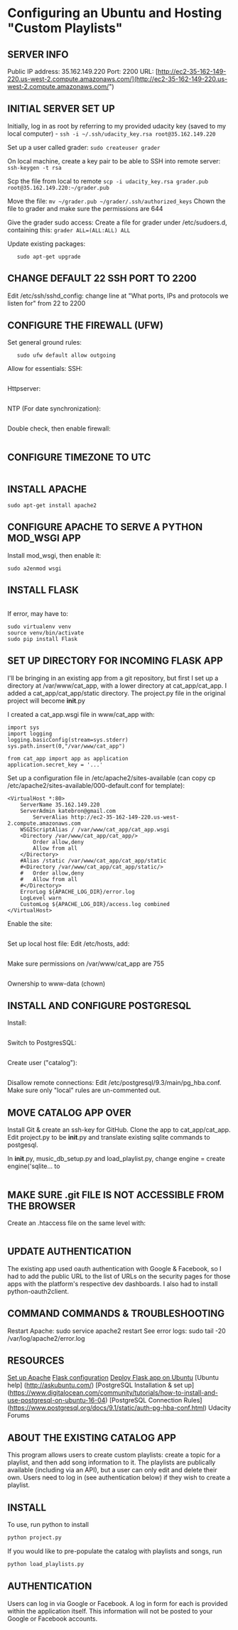 Configuring an Ubuntu and Hosting "Custom Playlists" 
======================

SERVER INFO
-------------------
Public IP address: 35.162.149.220
Port: 2200
URL: [http://ec2-35-162-149-220.us-west-2.compute.amazonaws.com/](http://ec2-35-162-149-220.us-west-2.compute.amazonaws.com/")

INITIAL SERVER SET UP
-----------------------
Initially, log in as root by referring to my provided udacity key (saved to my local computer) - 
```ssh -i ~/.ssh/udacity_key.rsa root@35.162.149.220```


Set up a user called grader:
```sudo createuser grader```

On local machine, create a key pair to be able to SSH into remote server:
```ssh-keygen -t rsa```

Scp the file from local to remote
```scp -i udacity_key.rsa grader.pub root@35.162.149.220:~/grader.pub```

Move the file:
```mv ~/grader.pub ~/grader/.ssh/authorized_keys```
Chown the file to grader and make sure the permissions are 644

Give the grader sudo access:
Create a file for grader under /etc/sudoers.d, containing this:
```grader ALL=(ALL:ALL) ALL```

Update existing packages:
```sudo apt-get update
   sudo apt-get upgrade
```

CHANGE DEFAULT 22 SSH PORT TO 2200
----------------
Edit /etc/ssh/sshd_config: change line at "What ports, IPs and protocols we listen for" from 22 to 2200

CONFIGURE THE FIREWALL (UFW)
------------------
Set general ground rules: 
```sudo ufw default deny incoming
   sudo ufw default allow outgoing
```

Allow for essentials:
SSH:
```sudo ufw allow 2200
```

Httpserver:
```sudo ufw allow www
```

NTP (For date synchronization):
```sudo ufw allow ntp
```

Double check, then enable firewall:
```sudo ufw enable
```

CONFIGURE TIMEZONE TO UTC
-------------------------
```sudo timedatectl set-timezone Etc/UTC
```

INSTALL APACHE 
----------------
```sudo apt-get update
sudo apt-get install apache2
```

CONFIGURE APACHE TO SERVE A PYTHON MOD_WSGI APP
---------------------------------------------
Install mod_wsgi, then enable it:
```sudo apt-get install libapache2-mod-wsgi python-dev
sudo a2enmod wsgi
```

INSTALL FLASK
----------------
```sudo apt-get install python-pip
```
If error, may  have to:
```sudo pip install virtualenv 
sudo virtualenv venv
source venv/bin/activate 
sudo pip install Flask 
```

SET UP DIRECTORY FOR INCOMING FLASK APP
-------------------------------------
I'll be bringing in an existing app from a git repository, but first I set up a directory
at /var/www/cat_app, with a lower directory at cat_app/cat_app. I added a cat_app/cat_app/static
directory. The project.py file in the original project will become __init__.py

I created a cat_app.wsgi file in www/cat_app with:

```#!/usr/bin/python
import sys
import logging
logging.basicConfig(stream=sys.stderr)
sys.path.insert(0,"/var/www/cat_app")

from cat_app import app as application
application.secret_key = '...'
```
Set up a configuration file in /etc/apache2/sites-available (can copy
cp /etc/apache2/sites-available/000-default.conf for template):
```
<VirtualHost *:80>
	ServerName 35.162.149.220
	ServerAdmin katebron@gmail.com
        ServerAlias http://ec2-35-162-149-220.us-west-2.compute.amazonaws.com
	WSGIScriptAlias / /var/www/cat_app/cat_app.wsgi
	<Directory /var/www/cat_app/cat_app/>
		Order allow,deny
		Allow from all
	</Directory>
	#Alias /static /var/www/cat_app/cat_app/static
	#<Directory /var/www/cat_app/cat_app/static/>
	#	Order allow,deny
	#	Allow from all
	#</Directory>
	ErrorLog ${APACHE_LOG_DIR}/error.log
	LogLevel warn
	CustomLog ${APACHE_LOG_DIR}/access.log combined
</VirtualHost>
```
Enable the site:
```sudo a2ensite cat_app.conf
```

Set up local host file:
Edit /etc/hosts, add:
```127.0.0.1 http://ec2-35-162-149-220.us-west-2.compute.amazonaws.com
```

Make sure permissions on /var/www/cat_app are 755 
```sudo chmod -R 755 /var/www
```
Ownership to www-data (chown)



INSTALL AND CONFIGURE POSTGRESQL
--------------------------------
Install:
```sudo apt-get install postgresql postgresql-contrib
```

Switch to PostgresSQL:
```sudo -i -u postgres
```

Create user ("catalog"):
```createuser --interactive
```

Disallow remote connections:
Edit /etc/postgresql/9.3/main/pg_hba.conf. Make sure only "local" rules are un-commented out.

MOVE CATALOG APP OVER
-----------------------
Install Git & create an ssh-key for GitHub. Clone the app to cat_app/cat_app. Edit 
project.py to be __init__.py and translate existing sqlite commands to postgesql.

In __init__.py, music_db_setup.py and load_playlist.py, change engine = create engine('sqlite... to 
```engine = create_engine('postgresql://catalog:password@localhost/catalog')
```

MAKE SURE .git FILE IS NOT ACCESSIBLE FROM THE BROWSER
-----------------------------------------------------
Create an .htaccess file on the same level with:
```RedirectMatch 404 /\.git
```

UPDATE AUTHENTICATION
--------------------
The existing app used oauth authentication with Google & Facebook, so I had to add the public URL to
the list of URLs on the security pages for those apps with the platform's respective dev dashboards.
I also had to install python-oauth2client.


COMMAND COMMANDS & TROUBLESHOOTING
---------------
Restart Apache: sudo service apache2 restart
See error logs:  sudo tail -20 /var/log/apache2/error.log


RESOURCES
------------
[Set up Apache](https://www.digitalocean.com/community/tutorials/how-to-set-up-apache-virtual-hosts-on-ubuntu-14-04-lts)
[Flask configuration](http://flask.pocoo.org/docs/0.10/config/)
[Deploy Flask app on Ubuntu](https://www.digitalocean.com/community/tutorials/how-to-deploy-a-flask-application-on-an-ubuntu-vp)
[Ubuntu help] (http://askubuntu.com/)
[PostgreSQL Installation & set up] (https://www.digitalocean.com/community/tutorials/how-to-install-and-use-postgresql-on-ubuntu-16-04)
[PostgreSQL Connection Rules] (https://www.postgresql.org/docs/9.1/static/auth-pg-hba-conf.html)
Udacity Forums


ABOUT THE EXISTING CATALOG APP
----------------------

This program allows users to create custom playlists: create a topic for a playlist, and then add song information to it. The playlists are publically available (including via an API), but a user can only edit and delete their own. Users need to log in (see authentication below) if they wish to create a playlist.

INSTALL
-------------------------
To use, run python to install 

```sh
python project.py
``` 

If you would like to pre-populate the catalog with playlists and songs, run 
```sh
python load_playlists.py
``` 



AUTHENTICATION
------------------------
Users can log in via Google or Facebook. A log in form for each is provided within the application itself. This information will not be posted to your Google or Facebook accounts.
